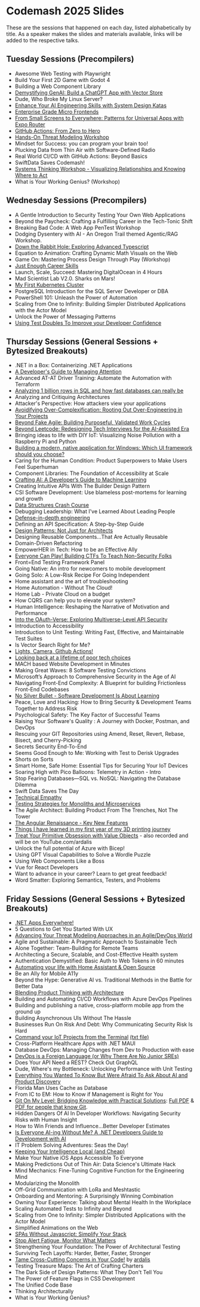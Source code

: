 # Codemash 2025 Slides

These are the sessions that happened on each day, listed alphabetically by title. As a speaker makes the slides and materials available, links will be added to the respective talks.

## Tuesday Sessions (Precompilers)

- Awesome Web Testing with Playwright
- Build Your First 2D Game with Godot 4
- Building a Web Component Library
- [Demystifying GenAI: Build a ChatGPT App with Vector Store](slides/2025-CodeMash-DemystifyingGenAI-Workshop.pdf)
- Dude, Who Broke My Linux Server?
- [Enhance Your AI Engineering Skills with System Design Katas](slides/aiEngineeringKatas.pdf)
- [Enterprise Grade Micro Frontends](https://davidnic11.github.io/workshop-enterprise-grade-micro-frontends/00-title)
- [From Small Screens to Everywhere: Patterns for Universal Apps with Expo Router](https://github.com/keith-kurak/expo-router-codemash-2025-lessons)
- [GitHub Actions: From Zero to Hero](slides/GitHub-Actions-Workshop.pdf)
- [Hands-On Threat Modeling Workshop](https://github.com/rhurlbut/CodeMash2025)
- Mindset for Success: you can program your brain too!
- Plucking Data from Thin Air with Software-Defined Radio
- Real World CI/CD with GitHub Actions: Beyond Basics
- SwiftData Saves Codemash!
- [Systems Thinking Workshop - Visualizing Relationships and Knowing Where to Act](https://www.dojoandco.com/speaking)
- What is Your Working Genius? (Workshop)

## Wednesday Sessions (Precompilers)

- A Gentle Introduction to Security Testing Your Own Web Applications
- Beyond the Paycheck: Crafting a Fulfilling Career in the Tech-Tonic Shift
- Breaking Bad Code: A Web App PenTest Workshop
- Dodging Dysentery with AI - An Oregon Trail themed Agentic/RAG Workshop.
- [Down the Rabbit Hole: Exploring Advanced Typescript](https://davidnic11.github.io/workshop-advanced-typescript/1)
- Equation to Animation: Crafting Dynamic Math Visuals on the Web
- Game On: Mastering Process Design Through Play (Workshop)
- [Just Enough Career Skills](slides/just-enough-career-skills.pdf)
- Launch, Scale, Succeed: Mastering DigitalOcean in 4 Hours
- Mad Scientist Lab V2.0. Sharks on Mars!
- [My First Kubernetes Cluster](https://github.com/OtherDevOpsGene/my-first-kubernetes)
- PostgreSQL Introduction for the SQL Server Developer or DBA
- PowerShell 101: Unleash the Power of Automation
- Scaling from One to Infinity: Building Simpler Distributed Applications with the Actor Model
- Unlock the Power of Messaging Patterns
- [Using Test Doubles To Improve your Developer Confidence](./slides/Test%20Doubles.pdf)

## Thursday Sessions (General Sessions + Bytesized Breakouts)

- .NET in a Box: Containerizing .NET Applications
- [A Developer's Guide to Managing Attention](https://github.com/jcjiang/session-slides/blob/main/2025/slides/code-mash-attention.pdf)
- Advanced AT-AT Driver Training: Automate the Automation with Terraform
- [Analyzing 1 billion rows in SQL and how fast databases can really be](slides/Analyzing-1-billion-rows-in-SQL-and-how-fast-databases-can-really-be.pdf)
- Analyzing and Critiquing Architectures
- Attacker's Perspective: How attackers view your applications
- [Avoidifying Over-Complexification: Rooting Out Over-Engineering in Your Projects](https://github.com/trailheadtechnology/over-engineering)
- [Beyond Fake Agile: Building Purposeful, Validated Work Cycles](./slides/beyond-fake-agile.pdf)
- [Beyond Leetcode: Redesigning Tech Interviews for the AI-Assisted Era](slides/beyond-leetcode.pptx)
- Bringing ideas to life with DIY IoT: Visualizing Noise Pollution with a Raspberry Pi and Python
- [Building a modern, native application for Windows: Which UI framework should you choose?](https://github.com/alvinashcraft/speaking/tree/main/2025/0115_CodeMash)
- Caring for the Human Condition: Product Superpowers to Make Users Feel Superhuman
- Component Libraries: The Foundation of Accessibility at Scale
- [Crafting AI: A Developer’s Guide to Machine Learning](https://cognitiveinheritance.com/Presentations/Workshop/CraftingAI/index.html)
- Creating Intuitive APIs With The Builder Design Pattern
- CSI Software Development: Use blameless post-mortems for learning and growth
- [Data Structures Crash Course](slides/data-structures-crash-course.pdf)
- Debugging Leadership: What I've Learned About Leading People
- [Defense-in-depth engineering](./slides/codemash-Defense-in-Depth-engineering.pdf)
- Defining an API Specification: A Step-by-Step Guide
- [Design Patterns: Not Just for Architects](https://github.com/jeremybytes/learning-design-patterns)
- Designing Reusable Components…That Are Actually Reusable
- Domain-Driven Refactoring
- EmpowerHER in Tech: How to be an Effective Ally
- [Everyone Can Play! Building CTFs To Teach Non-Security Folks](https://github.com/jkuemerle/codemash-2025-ctf)
- Front=End Testing Framework Panel
- Going Native: An intro for newcomers to mobile development
- Going Solo: A Low-Risk Recipe For Going Independent
- Home assistant and the art of troubleshooting
- Home Automation - Without The Cloud!
- Home Lab - Private Cloud on a budget
- How CQRS can help you to elevate your system?
- Human Intelligence: Reshaping the Narrative of Motivation and Performance
- [Into the OAuth-Verse: Exploring Multiverse-Level API Security](https://github.com/rettigcd/session-slides.git)
- Introduction to Accessibility
- Introduction to Unit Testing: Writing Fast, Effective, and Maintainable Test Suites
- Is Vector Search Right for Me?
- [Lights, Camera, Github Actions!](https://github.com/nhoying/LightsCameraGithubActions)
- [Looking back at a lifetime of poor tech choices](https://github.com/LeonAdato/Talks-n-Slides/blob/main/Poor_Tech_Choices/Looking_Back_CodeMash25.pdf)
- MACH based Website Development in Minutes
- Making Great Waves: 8 Software Testing Convictions
- Microsoft’s Approach to Comprehensive Security in the Age of AI
- Navigating Front-End Complexity: A Blueprint for building Frictionless Front-End Codebases
- [No Silver Bullet - Software Development Is About Learning](./slides/NoSilverBullet.pdf)
- Peace, Love and Hacking: How to Bring Security & Development Teams Together to Address Risk
- Psychological Safety: The Key Factor of Successful Teams
- Raising Your Software's Quality : A Journey with Docker, Postman, and DevOps
- Rescuing your GIT Repositories using Amend, Reset, Revert, Rebase, Bisect, and Cherry-Picking
- Secrets Security End-To-End
- Seems Good Enough to Me: Working with Test to Derisk Upgrades
- Shorts on Sorts
- Smart Home, Safe Home: Essential Tips for Securing Your IoT Devices
- Soaring High with Pico Balloons: Telemetry in Action - Intro
- Stop Fearing Databases—SQL vs. NoSQL: Navigating the Database Dilemma
- Swift Data Saves The Day
- [Technical Empathy](https://github.com/LeonAdato/Talks-n-Slides/blob/main/Technical_Empathy/Technical_Empathy_CodeMash25.pdf)
- [Testing Strategies for Monoliths and Microservices](slides/Testing-Strategies-for-Monoliths-and-Microservices.pdf)
- The Agile Architect: Building Product From The Trenches, Not The Tower
- [The Angular Renaissance - Key New Features](https://tinyurl.com/codeMashNgRen)
- [Things I have learned in my first year of my 3D printing journey](./slides/Things%20I%20have%20learned%20in%20the%20first%20year%20of%20my%203D%20printing%20journey.pdf)
- [Treat Your Primitive Obsession with Value Objects](./slides/treat-primitive-obsession-with-value-objects.pdf) - also recorded and will be on YouTube.com/ardalis
- Unlock the full potential of Azure with Bicep!
- Using GPT Visual Capabilities to Solve a Wordle Puzzle
- Using Web Components Like a Boss
- Vue for React Developers
- Want to advance in your career? Learn to get great feedback!
- Word Smatter: Exploring Semantics, Testers, and Problems

## Friday Sessions (General Sessions + Bytesized Breakouts)

- [.NET Apps Everywhere!](./slides/net-apps-everywhere-uno.pptx)
- 5 Questions to Get You Started With UX
- [Advancing Your Threat Modeling Approaches in an Agile/DevOps World](https://github.com/rhurlbut/CodeMash2025)
- Agile and Sustainable: A Pragmatic Approach to Sustainable Tech
- Alone Together: Team-Building for Remote Teams
- Architecting a Secure, Scalable, and Cost-Effective Health system
- Authentication Demystified: Basic Auth to Web Tokens in 60 minutes
- [Automating your life with Home Assistant & Open Source](./slides/Automating%20your%20life%20with%20Home%20Assistant%20and%20Open%20Source.pdf)
- Be an Ally for Mobile A11y
- Beyond the Hype: Generative AI vs. Traditional Methods in the Battle for Better Data
- [Blending Product Thinking with Architecture](https://www.dojoandco.com/speaking)
- Building and Automating CI/CD Workflows with Azure DevOps Pipelines
- Building and publishing a native, cross-platform mobile app from the ground up
- Building Asynchronous UIs Without The Hassle
- Businesses Run On Risk And Debt: Why Communicating Security Risk Is Hard
- [Command your IoT Projects from the Terminal](slides/Command_Your_IoT_Projects_from_the_Terminal.pdf) [(txt file)](slides/Command_Your_IoT_Projects_from_the_Terminal_TEXT.txt)
- Cross-Platform Healthcare Apps with .NET MAUI
- Database DevOps: Managing Changes from Dev to Production with ease
- [DevOps is a Foreign Language (or Why There Are No Junior SREs)](slides/devops-is-a-foreign-language.pdf)
- Does Your API Need a REST? Check Out GraphQL
- Dude, Where's my Bottleneck: Unlocking Performance with Unit Testing
- [Everything You Wanted To Know But Were Afraid To Ask About AI and Product Discovery](./slides/everything-you-wanted-to-know-about-ai-and-product-discovery-but-were-afraid-to-ask.pdf)
- Florida Man Uses Cache as Database
- From IC to EM: How to Know if Management is Right for You
- [Git On My Level: Bridging Knowledge with Practical Solutions](https://github.com/DustinMEastway/git-on-my-level): [Full PDF](slides/git-on-my-level-presentation.pdf) & [PDF for people that know Git](slides/git-on-my-level-simplified-presentation.pdf).
- Hidden Dangers Of AI In Developer Workflows: Navigating Security Risks with Human Insight
- How to Win Friends and Influence...Better Developer Estimates
- [Is Everyone AI-ing Without Me? A .NET Developers Guide to Development with AI](https://github.com/trailheadtechnology/ai-for-dotnet)
- IT Problem Solving Adventures: Seas the Day!
- [Keeping Your Intelligence Local (and Cheap)](https://github.com/coatsnmore/keeping-your-intelligence-local/tree/main/presentation)
- Make Your Native iOS Apps Accessible To Everyone
- Making Predictions Out of Thin Air: Data Science's Ultimate Hack
- Mind Mechanics: Fine-Tuning Cognitive Function for the Engineering Mind
- Modularizing the Monolith
- Off-Grid Communication with LoRa and Meshtastic
- Onboarding and Mentoring: A Surprisingly Winning Combination
- Owning Your Experience: Talking about Mental Health In the Workplace
- Scaling Automated Tests to Infinity and Beyond
- Scaling from One to Infinity: Simpler Distributed Applications with the Actor Model
- Simplified Animations on the Web
- [SPAs Without Javascript: Simplify Your Stack](https://github.com/CuriousCurmudgeon/spas_without_js_talk)
- [Stop Alert Fatigue, Monitor What Matters](.slides/stop_alert_fatigue_2025.pdf)
- Strengthening Your Foundation: The Power of Architectural Testing
- Surviving Tech Layoffs: Harder, Better, Faster, Stronger
- [Tame Cross-Cutting Concerns in Your Code!](slides/tame-cross-cutting-concerns-in-your-code.pdf) by [ardalis](https://youtube.com/ardalis)
- Testing Treasure Maps: The Art of Crafting Charters
- The Dark Side of Design Patterns: What They Don't Tell You
- The Power of Feature Flags in CSS Development
- The Unified Code Base
- Thinking Architecturally
- What is Your Working Genius?
